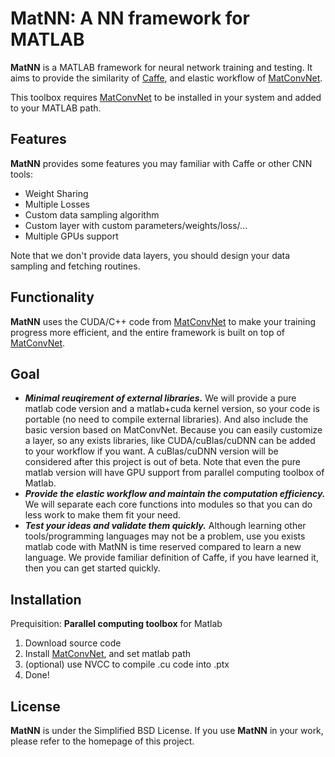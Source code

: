 # MatNN: A NN framework for MATLAB

**MatNN** is a MATLAB framework for neural network training and testing. It aims to provide the similarity of [Caffe](http://caffe.berkeleyvision.org), and elastic workflow of [MatConvNet](http://www.vlfeat.org/matconvnet).

This toolbox requires [MatConvNet](http://www.vlfeat.org/matconvnet) to be installed in your system and added to your MATLAB path.

## Features

**MatNN** provides some features you may familiar with Caffe or other CNN tools:
- Weight Sharing
- Multiple Losses
- Custom data sampling algorithm
- Custom layer with custom parameters/weights/loss/...
- Multiple GPUs support

Note that we don't provide data layers, you should design your data sampling and fetching routines.

## Functionality

**MatNN** uses the CUDA/C++ code from [MatConvNet](http://www.vlfeat.org/matconvnet)
to make your training progress more efficient, and the entire framework is built on top of [MatConvNet](http://www.vlfeat.org/matconvnet).

## Goal

- ***Minimal reuqirement of external libraries.*** We will provide a pure matlab code version and a matlab+cuda kernel version, so your code is portable (no need to compile external libraries). And also include the basic version based on MatConvNet. Because you can easily customize a layer, so any exists libraries, like CUDA/cuBlas/cuDNN can be added to your workflow if you want. A cuBlas/cuDNN version will be considered after this project is out of beta. Note that even the pure matlab version will have GPU support from parallel computing toolbox of Matlab.
- ***Provide the elastic workflow and maintain the computation efficiency.*** We will separate each core functions into modules so that you can do less work to make them fit your need.
- ***Test your ideas and validate them quickly.*** Although learning other tools/programming languages may not be a problem, use you exists matlab code with MatNN is time reserved compared to learn a new language. We provide familiar definition of Caffe, if you have learned it, then you can get started quickly.

## Installation

Prequisition: **Parallel computing toolbox** for Matlab
1. Download source code
2. Install [MatConvNet](http://www.vlfeat.org/matconvnet), and set matlab path
2. (optional) use NVCC to compile .cu code into .ptx
3. Done!

## License

**MatNN** is under the Simplified BSD License.
If you use **MatNN** in your work, please refer to the homepage of this project.
